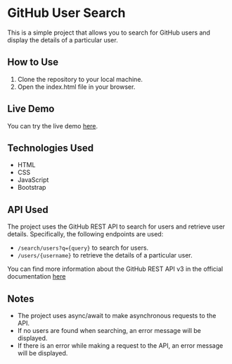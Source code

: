 # GitHub User Search

This is a simple project that allows you to search for GitHub users and display the details of a particular user.

## How to Use

1. Clone the repository to your local machine.
2. Open the index.html file in your browser.

## Live Demo

You can try the live demo [here](https://thanusan.tech/github-users-search/).

## Technologies Used

- HTML
- CSS
- JavaScript
- Bootstrap

## API Used

The project uses the GitHub REST API to search for users and retrieve user details. Specifically, the following endpoints are used:

- `/search/users?q={query}` to search for users.
- `/users/{username}` to retrieve the details of a particular user.

You can find more information about the GitHub REST API v3 in the official documentation [here](https://docs.github.com/en/rest?apiVersion=2022-11-28)

## Notes

- The project uses async/await to make asynchronous requests to the API.
- If no users are found when searching, an error message will be displayed.
- If there is an error while making a request to the API, an error message will be displayed.
